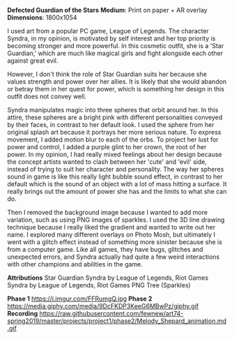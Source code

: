 
**Defected Guardian of the Stars**
**Medium**: Print on paper + AR overlay
**Dimensions**: 1800x1054

I used art from a popular PC game, League of Legends. The character Syndra, in my opinion, is motivated by self interest and her top priority is becoming stronger and more powerful. In this cosmetic outfit, she is a 'Star Guardian,' which are much like magical girls and fight alongside each other against great evil. 

However, I don't think the role of Star Guardian suits her because she values strength and power over her allies. It is likely that she would abandon or betray them in her quest for power, which is something her design in this outfit does not convey well.

 Syndra manipulates magic into three spheres that orbit around her. In this attire, these spheres are a bright pink with different personalities conveyed by their faces, in contrast to her default look. I used the sphere from her original splash art because it portrays her more serious nature. To express movement, I added motion blur to each of the orbs. To project her lust for power and control, I added a purple glint to her crown, the root of her power. In my opinion, I had really mixed feelings about her design because the concept artists wanted to clash between her 'cute' and 'evil' side, instead of trying to suit her character and personality. The way her spheres sound in game is like this really light bubble sound effect, in contrast to her default which is the sound of an object with a lot of mass hitting a surface. It really brings out the amount of power she has and the limits to what she can do. 

Then I removed the background image because I wanted to add more variation, such as using PNG images of sparkles. I used the 3D line drawing technique because I really liked the gradient and wanted to write out her name. I explored many different overlays on Photo Mosh, but ultimately I went with a glitch effect instead of something more sinister because she is from a computer game. Like all games, they have bugs, glitches and unexpected errors, and Syndra actually had quite a few weird interactions with other champions and abilities in the game. 

**Attributions**
Star Guardian Syndra by League of Legends, Riot Games
Syndra by League of Legends, Riot Games
PNG Tree (Sparkles)


**Phase 1**
https://i.imgur.com/FFRumgQ.jpg
**Phase 2**
https://media.giphy.com/media/9DcFKDP3KeeG6MBwPz/giphy.gif
**Recording**
https://raw.githubusercontent.com/fewnew/art74-spring2019/master/projects/project1/phase2/Melody_Shepard_animation.md.gif


